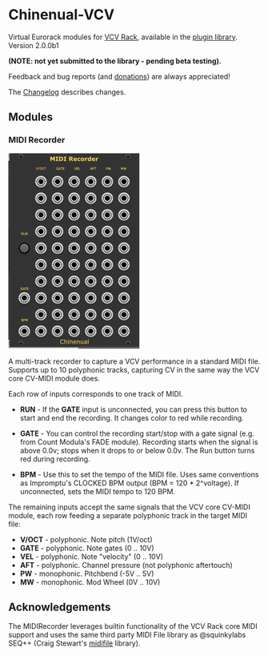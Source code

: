 # Chinenual-VCV

Virtual Eurorack modules for [VCV Rack](https://vcvrack.com), available in the [plugin library](https://library.vcvrack.com/).
Version 2.0.0b1

**(NOTE: not yet submitted to the library - pending beta testing).**

Feedback and bug reports (and [donations](https://paypal.me/chinenual)) are always appreciated!

The [Changelog](./CHANGELOG.md) describes changes.

## Modules

### MIDI Recorder

![module-screenshot](./doc/MIDIRecorder.png)

A multi-track recorder to capture a VCV performance in a standard MIDI
file.   Supports up to 10 polyphonic tracks, capturing CV in the same
way the VCV core CV-MIDI module does.

Each row of inputs corresponds to one track of MIDI. 

* **RUN**  - If the **GATE** input is unconnected, you can press
  this button to start and end the recording.  It changes color to red
  while recording.
  
* **GATE** - You can control the recording start/stop with a gate
  signal (e.g. from Count Modula's FADE module).   Recording starts
  when the signal
  is above 0.0v; stops when it drops to or below 0.0v.   The Run
  button turns red during recording.
  
* **BPM** - Use this to set the tempo of the MIDI file.  Uses same
  conventions as Impromptu's CLOCKED BPM output (BPM = 120 * 2^voltage).  If unconnected, sets the MIDI tempo
  to 120 BPM.

The remaining inputs accept the same signals that the VCV core
CV-MIDI module, each row feeding a separate polyphonic track in the
target MIDI file:

* **V/OCT** - polyphonic. Note pitch (1V/oct)
* **GATE** - polyphonic. Note gates (0 .. 10V)
* **VEL**  - polyphonic. Note "velocity" (0 .. 10V)
* **AFT** - polyphonic. Channel pressure (not polyphonic aftertouch)
* **PW** - monophonic. Pitchbend (-5V .. 5V)
* **MW** - monophonic. Mod Wheel (0V .. 10V)


## Acknowledgements

The MIDIRecorder leverages builtin functionality of the VCV Rack core
MIDI support and uses the same third party MIDI File library as
@squinkylabs SEQ++ (Craig Stewart's [midifile](https://github.com/craigsapp/midifile) library). 

